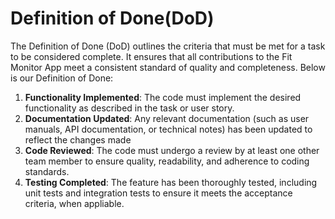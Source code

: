 # Definition of Done(DoD)

The Definition of Done (DoD) outlines the criteria that must be met for a task to be considered complete. It ensures that all contributions to the Fit Monitor App meet a consistent standard of quality and completeness. Below is our Definition of Done:

1. __Functionality Implemented__: The code must implement the desired functionality as described in the task or user story.
2. __Documentation Updated__: Any relevant documentation (such as user manuals, API documentation, or technical notes) has been updated to reflect the changes made
3. __Code Reviewed__: The code must undergo a review by at least one other team member to ensure quality, readability, and adherence to coding standards.
4. __Testing Completed__: The feature has been thoroughly tested, including unit tests and integration tests to ensure it meets the acceptance criteria, when appliable.
